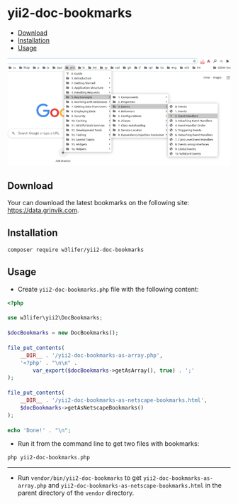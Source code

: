 # yii2-doc-bookmarks

- [Download](#download)
- [Installation](#installation)
- [Usage](#usage)

![Example](screenshot.png)

## Download

Your can download the latest bookmarks on the following site: https://data.grinvik.com.

## Installation

``` sh
composer require w3lifer/yii2-doc-bookmarks
```

## Usage

- Create `yii2-doc-bookmarks.php` file with the following content:

``` php
<?php

use w3lifer\yii2\DocBookmarks;

$docBookmarks = new DocBookmarks();

file_put_contents(
    __DIR__ . '/yii2-doc-bookmarks-as-array.php',
    '<?php' . "\n\n" .
        var_export($docBookmarks->getAsArray(), true) . ';'
);

file_put_contents(
    __DIR__ . '/yii2-doc-bookmarks-as-netscape-bookmarks.html',
    $docBookmarks->getAsNetscapeBookmarks()
);

echo 'Done!' . "\n";
```

- Run it from the command line to get two files with bookmarks:

``` sh
php yii2-doc-bookmarks.php
```

---

- Run `vendor/bin/yii2-doc-bookmarks` to get `yii2-doc-bookmarks-as-array.php` and `yii2-doc-bookmarks-as-netscape-bookmarks.html` in the parent directory of the `vendor` directory.
